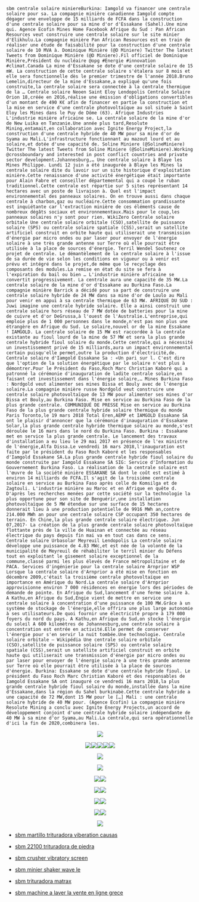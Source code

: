 
```
sbm centrale solaire miniereBurkina: Iamgold va financer une centrale solaire pour sa. La compagnie minière canadienne Iamgold compte dégager une enveloppe de 15 milliards de FCFA dans la construction d'une centrale solaire pour sa mine d'or d'Essakane (Sahel).Une mine qui. Agence Ecofin Mines Home Facebook Afrique du Sud : Pan African Resources veut construire une centrale solaire sur le site minier d'Elikhulu.La compagnie minière Pan African Resources est en train de réaliser une étude de faisabilité pour la construction d'une centrale solaire de 10 MVA à. Dominique Minière (@D Miniere) Twitter The latest Tweets from Dominique Minière (@D Miniere).Fil officiel de Dominique Minière,Président du nucléaire @opg #Energie #innovation #climat.Canada La mine d'Essakane se dote d'une centrale solaire de 15 mW. La construction de cette centrale solaire s'étalera sur 8 mois et elle sera fonctionnelle dès le premier trimestre de l'année 2018.Bruno Lemelin,directeur de la mine d'Essakane,a expliqué qu'une fois construite,la centrale solaire sera connectée à la centrale thermique de la … Centrale solaire Neoen Saint Eloy Lendopolis Centrale Solaire Orion 18,créée en 2016,réalise une émission d'obligations convertibles d'un montant de 490 K€ afin de financer en partie la construction et la mise en service d'une centrale photovoltaïque au sol située à Saint Eloy les Mines dans le Puy de Dôme (63). Afrique Industries L'industrie minière africaine se. La centrale solaire de la mine d'or de New Luika en Tanzanie.Une année plus tard,Resolute Mining,entamait,en collaboration avec Ignite Energy Project,la construction d'une centrale hybride de 40 MW pour sa mine d'or de Syama au Mali.L'infrastructure fonctionnant au mazout lourd et au solaire,et dotée d'une capacité de. Soline Miniere (@SolineMiniere) Twitter The latest Tweets from Soline Miniere (@SolineMiniere).Working @crossboundary and interested in post conflict countries and private sector development.Johannesburg,… Une centrale solaire à Blaye les Mines Philippe. Lundi 12 juin a été inaugurée à Blaye les Mines la centrale solaire dite du lavoir sur un site historique d'exploitation minière.Cette renaissance d'une activité énergétique était importante pour Alain Fabre et conseiller départemental qui a coupé le ruban traditionnel.Cette centrale est répartie sur 5 sites représentant 14 hectares avec un poste de livraison à. Quel est l'impact environnemental des panneaux solaires. On en trouve aussi dans chaque centrale à charbon,gaz ou nucléaire.Cette consommation grandissante est inquiétante car l'extraction minière de ces éléments cause de nombreux dégâts sociaux et environnementaux.Mais pour le coup,les panneaux solaires n'y sont pour rien. WikiZero Centrale solaire orbitale Une centrale solaire orbitale (CSO),satellite de puissance solaire (SPS) ou centrale solaire spatiale (CSS),serait un satellite artificiel construit en orbite haute qui utiliserait une transmission d'énergie par micro ondes ou par laser pour envoyer de l'énergie solaire à une très grande antenne sur Terre où elle pourrait être utilisée à la place de sources d'énergie. Terril Wendel Soutenez ce projet de centrale. Le démantèlement de la centrale solaire à l'issue de sa durée de vie selon les conditions en vigueur ou à venir est prévu et intégré dans le projet,de même que le recyclage des composants des modules.La remise en état du site se fera à l'expiration du bail ou bien … L'industrie minière africaine se convertit progressivement. La centrale aura une capacité de 35 MW.La centrale solaire de la mine d'or d'Essakane au Burkina Faso.La compagnie minière Barrick a décidé pour sa part de construire une centrale solaire hybride de 24 MW dans sa mine d'or de Loulo au Mali pour venir en appui à sa centrale thermique de 63 MW. AFRIQUE DU SUD : Juwi imagine une centrale hybride solaire. Elle a ainsi construit une centrale solaire hors réseau de 7 MW dotée de batteries pour la mine de cuivre et d'or DeGrussa,à l'ouest de l'Australie.L'entreprise,qui emploie plus de 1 000 personnes dans le monde,n'est pas non plus une étrangère en Afrique du Sud. Le solaire,nouvel or de la mine Essakane ! IAMGOLD. La centrale solaire de 15 MW est raccordée à la centrale existante au fioul lourd de la mine de 57 MW et sera la plus grande centrale hybride fioul solaire du monde.Cette centrale,qui a nécessité un investissement privé de 15 milliards,aura un impact environnemental certain puisqu'elle permet,outre la production d'électricité,de. Centrale solaire d'Iamgold Essakane Sa : «Un pari sur l. C'est dire que l'option de la solution énergétique par le solaire n'est plus à démontrer.Pour le Président du Faso,Roch Marc Christian Kaboré qui a patronné la cérémonie d'inauguration de ladite centrale solaire,en faisant cet investissement dans l'énergie solaire,… Mines Burkina Faso : Nordgold veut alimenter ses mines Bissa et Bouly avec de l'énergie solaire.La compagnie minière russe Nordgold veut construire une centrale solaire photovoltaïque de 13 MW pour alimenter ses mines d'or Bissa et Bouly,au Burkina Faso. Mise en service au Burkina Faso de la plus grande centrale. COMMUNIQUÉ DE PRESSE Mise en service au Burkina Faso de la plus grande centrale hybride solaire thermique du monde Paris Toronto,le 19 mars 2018 Total Eren,AEMP et IAMGOLD Essakane SA ont le plaisir d'annoncer que la cérémonie d'inauguration d'Essakane Solar,la plus grande centrale hybride thermique solaire au monde,s'est déroulée le 16 mars dans le nord du Burkina Faso. Burkina : Essakane met en service la plus grande centrale. Le lancement des travaux d'installation a eu lieu le 29 mai 2017 en présence de l'ex ministre de l'énergie,Alfa Dissa.Le vendredi 16 mars 2018,l'inauguration est faite par le président du Faso Roch Kaboré et les responsables d'Iamgold Essakane SA.La plus grande centrale hybride fioul solaire du monde construite par Iamgold Essakane SA SIG: Service d'Information du Gouvernement Burkina Faso. La réalisation de la centrale solaire est l'œuvre de la société minière ESSAKANE SA dont le coût est estimé à environ 14 milliards de FCFA.Il s'agit de la troisième centrale solaire en service au Burkina Faso après celle de Komsilga et de Zagtouli. L'industrie minière au Maroc et en Afrique en quête d. D'après les recherches menées par cette société sur la technologie la plus opportune pour son site de Benguérir,une installation photovoltaïque de 5 MW étendue sur une surface de 15 hectares donnerait lieu à une production potentielle de 9916 MWh an,contre 214.000 MWh an pour une centrale solaire CSP occupant 350 hectares de terrain. En Chine,la plus grande centrale solaire électrique. Jun 07,2017· La création de la plus grande centrale solaire photovoltaïque flottante près de la ville de Huainan et connectée au réseau électrique du pays depuis fin mai va en tout cas dans ce sens. Centrale solaire Urbasolar Meyreuil Lendopolis La centrale solaire développe une puissance de 4.83 MWc,et est née de la volonté de la municipalité de Meyreuil de réhabiliter le terril minier du Défens tout en exploitant le gisement solaire exceptionnel de la commune,classé parmi les plus élevés de France métropolitaine et de PACA. Services d'ingénierie pour la centrale solaire Arnprior WSP Lorsque la centrale solaire d'Arnprior a été mise en fonction en décembre 2009,c'était la troisième centrale photovoltaïque en importance en Amérique du Nord.La centrale solaire d'Arnprior approvisionne environ 7 000 résidences en énergie lors des périodes de demande de pointe. En Afrique du Sud,lancement d'une ferme solaire à. A Kathu,en Afrique du Sud,Engie vient de mettre en service une centrale solaire à concentration d'une puissance de 100 MW.Grâce à un système de stockage de l'énergie,elle offrira une plus large autonomie à ses utilisateurs.De quoi fournir une électricité propre à 179 000 foyers du nord du pays. A Kathu,en Afrique du Sud,on stocke l'énergie du soleil A 600 kilomètres de Johannesburg,une centrale solaire à concentration est entrée en activité.Elle permet de conserver l'énergie pour s'en servir la nuit tombée.Une technologie. Centrale solaire orbitale — Wikipédia Une centrale solaire orbitale (CSO),satellite de puissance solaire (SPS) ou centrale solaire spatiale (CSS),serait un satellite artificiel construit en orbite haute qui utiliserait une transmission d'énergie par micro ondes ou par laser pour envoyer de l'énergie solaire à une très grande antenne sur Terre où elle pourrait être utilisée à la place de sources d'énergie. Burkina: Essakane se dote d'une centrale hybride fioul. Le président du Faso Roch Marc Christian Kaboré et des responsables de Iamgold Essakane SA ont inauguré ce vendredi 16 mars 2018,la plus grande centrale hybride fioul solaire du monde,installée dans la mine d'Essakane,dans la région du Sahel burkinabè.Cette centrale hybride a une capacité de 72 MW,dont 15 MW pour le […] Mali : une centrale solaire hybride de 40 MW pour. (Agence Ecofin) La compagnie minière Resolute Mining a conclu avec Ignite Energy Projects,un accord de développement conjoint d'une centrale hybride solaire indépendante de 40 MW à sa mine d'or Syama,au Mali.La centrale,qui sera opérationnelle d'ici la fin de 2020,combinera les. 
```

<div align="center">

<a href="https://es-crusher.shibang-china.com/github&k=sbm+centrale+solaire+miniere"><img src="https://static.shibang-china.com/es/crusher/logo.jpg"></a>

<a href="https://es-crusher.shibang-china.com/github&k=sbm+centrale+solaire+miniere"><img src="https://static.shibang-china.com/es/crusher/index.jpg"></a><a href="https://es-crusher.shibang-china.com/material.htmlgithub&k=sbm+centrale+solaire+miniere"><img src="https://static.shibang-china.com/es/crusher/material.jpg"></a><a href="https://es-crusher.shibang-china.com/application.htmlgithub&k=sbm+centrale+solaire+miniere"><img src="https://static.shibang-china.com/es/crusher/application.jpg"></a><a href="https://es-crusher.shibang-china.com/aboutus.htmlgithub&k=sbm+centrale+solaire+miniere"><img src="https://static.shibang-china.com/es/crusher/aboutus.jpg"></a><a href="https://es-crusher.shibang-china.com/contact.htmlgithub&k=sbm+centrale+solaire+miniere"><img src="https://static.shibang-china.com/es/crusher/contact.jpg"></a>

<a href="https://es-crusher.shibang-china.com/github&k=sbm+centrale+solaire+miniere"><img src="https://static.shibang-china.com/es/crusher/banner.jpg"></a>

<a href="https://swt.shibang-china.com/github&k=sbm+centrale+solaire+miniere"><img src="https://static.shibang-china.com/es/crusher/text.jpg"></a>

<a href="https://swt.shibang-china.com/github&k=sbm+centrale+solaire+miniere"><img src="https://static.shibang-china.com/es/crusher/chat.jpg"></a><a href="https://es-crusher.shibang-china.com/contact.htmlgithub&k=sbm+centrale+solaire+miniere"><img src="https://static.shibang-china.com/es/crusher/message.jpg"></a>

<a href="https://es-crusher.shibang-china.com/products/pe.htmlgithub&k=sbm+centrale+solaire+miniere"><img src="https://static.shibang-china.com/es/crusher/pe.jpg"></a><a href="https://es-crusher.shibang-china.com/products/pf.htmlgithub&k=sbm+centrale+solaire+miniere"><img src="https://static.shibang-china.com/es/crusher/pf.jpg"></a>

<a href="https://es-crusher.shibang-china.com/products/hpt.htmlgithub&k=sbm+centrale+solaire+miniere"><img src="https://static.shibang-china.com/es/crusher/hpt.jpg"></a><a href="https://es-crusher.shibang-china.com/products/vsi.htmlgithub&k=sbm+centrale+solaire+miniere"><img src="https://static.shibang-china.com/es/crusher/vsi.jpg"></a>

<a href="https://es-crusher.shibang-china.com/products/klv.htmlgithub&k=sbm+centrale+solaire+miniere"><img src="https://static.shibang-china.com/es/crusher/klv.jpg"></a><a href="https://es-crusher.shibang-china.com/products/portable.htmlgithub&k=sbm+centrale+solaire+miniere"><img src="https://static.shibang-china.com/es/crusher/portable.jpg"></a>

<a href="https://swt.shibang-china.com/github&k=sbm+centrale+solaire+miniere"><img src="https://static.shibang-china.com/es/crusher/case.jpg"></a>

</div>


* [sbm martillo trituradora viberation causas](sbm%20martillo%20trituradora%20viberation%20causas.md)

* [sbm 22100 trituradora de piedra](sbm%2022100%20trituradora%20de%20piedra.md)

* [sbm crusher vibratory screen](sbm%20crusher%20vibratory%20screen.md)

* [sbm minier shaker wave le](sbm%20minier%20shaker%20wave%20le.md)

* [sbm trituradora matrax](sbm%20trituradora%20matrax.md)

* [sbm machine a laver la vente en ligne grece](sbm%20machine%20a%20laver%20la%20vente%20en%20ligne%20grece.md)